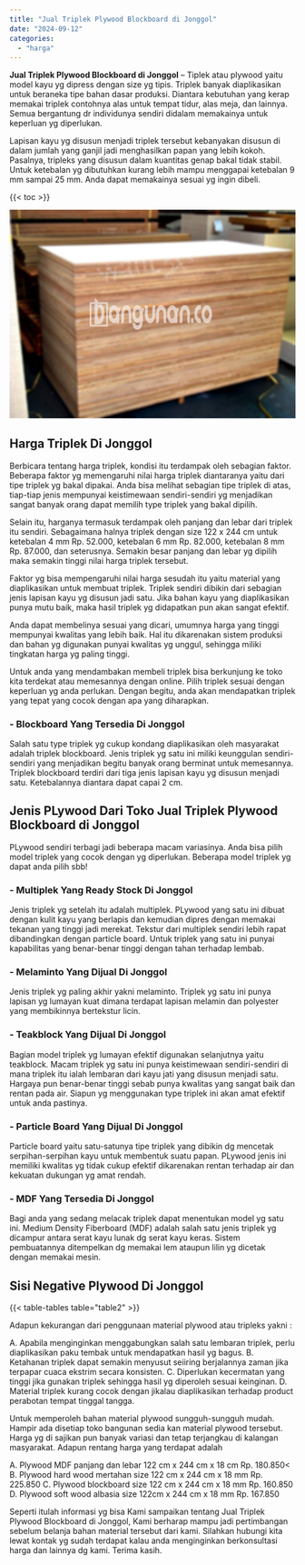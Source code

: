 ```yaml
---
title: "Jual Triplek Plywood Blockboard di Jonggol"
date: "2024-09-12"
categories: 
  - "harga"
---
```


**Jual Triplek Plywood Blockboard di Jonggol** – Tiplek atau plywood yaitu model kayu yg dipress dengan size yg tipis. Triplek banyak diaplikasikan untuk beraneka tipe bahan dasar produksi. Diantara kebutuhan yang kerap memakai triplek contohnya alas untuk tempat tidur, alas meja, dan lainnya. Semua bergantung dr individunya sendiri didalam memakainya untuk keperluan yg diperlukan.

Lapisan kayu yg disusun menjadi triplek tersebut kebanyakan disusun di dalam jumlah yang ganjil jadi menghasilkan papan yang lebih kokoh. Pasalnya, tripleks yang disusun dalam kuantitas genap bakal tidak stabil. Untuk ketebalan yg dibutuhkan kurang lebih mampu menggapai ketebalan 9 mm sampai 25 mm. Anda dapat memakainya sesuai yg ingin dibeli.

{{< toc >}}

![Jual Triplek Plywood Blockboard di Jonggol](/images/jual-triplek-murah-36.png)

## Harga Triplek Di Jonggol

Berbicara tentang harga triplek, kondisi itu terdampak oleh sebagian faktor. Beberapa faktor yg memengaruhi nilai harga triplek diantaranya yaitu dari tipe triplek yg bakal dipakai. Anda bisa melihat sebagian tipe triplek di atas, tiap-tiap jenis mempunyai keistimewaan sendiri-sendiri yg menjadikan sangat banyak orang dapat memilih type triplek yang bakal dipilih.

Selain itu, harganya termasuk terdampak oleh panjang dan lebar dari triplek itu sendiri. Sebagaimana halnya triplek dengan size 122 x 244 cm untuk ketebalan 4 mm Rp. 52.000, ketebalan 6 mm Rp. 82.000, ketebalan 8 mm Rp. 87.000, dan seterusnya. Semakin besar panjang dan lebar yg dipilih maka semakin tinggi nilai harga triplek tersebut.

Faktor yg bisa mempengaruhi nilai harga sesudah itu yaitu material yang diaplikasikan untuk membuat triplek. Triplek sendiri dibikin dari sebagian jenis lapisan kayu yg disusun jadi satu. Jika bahan kayu yang diaplikasikan punya mutu baik, maka hasil triplek yg didapatkan pun akan sangat efektif.

Anda dapat membelinya sesuai yang dicari, umumnya harga yang tinggi mempunyai kwalitas yang lebih baik. Hal itu dikarenakan sistem produksi dan bahan yg digunakan punyai kwalitas yg unggul, sehingga miliki tingkatan harga yg paling tinggi.

Untuk anda yang mendambakan membeli triplek bisa berkunjung ke toko kita terdekat atau memesannya dengan online. Pilih triplek sesuai dengan keperluan yg anda perlukan. Dengan begitu, anda akan mendapatkan triplek yang tepat yang cocok dengan apa yang diharapkan.

### \- Blockboard Yang Tersedia Di Jonggol

Salah satu type triplek yg cukup kondang diaplikasikan oleh masyarakat adalah triplek blockboard. Jenis triplek yg satu ini miliki keunggulan sendiri-sendiri yang menjadikan begitu banyak orang berminat untuk memesannya. Triplek blockboard terdiri dari tiga jenis lapisan kayu yg disusun menjadi satu. Ketebalannya diantara dapat capai 2 cm.

## Jenis PLywood Dari Toko Jual Triplek Plywood Blockboard di Jonggol

PLywood sendiri terbagi jadi beberapa macam variasinya. Anda bisa pilih model triplek yang cocok dengan yg diperlukan. Beberapa model triplek yg dapat anda pilih sbb!

### \- Multiplek Yang Ready Stock Di Jonggol

Jenis triplek yg setelah itu adalah multiplek. PLywood yang satu ini dibuat dengan kulit kayu yang berlapis dan kemudian dipres dengan memakai tekanan yang tinggi jadi merekat. Tekstur dari multiplek sendiri lebih rapat dibandingkan dengan particle board. Untuk triplek yang satu ini punyai kapabilitas yang benar-benar tinggi dengan tahan terhadap lembab.

### \- Melaminto Yang Dijual Di Jonggol

Jenis triplek yg paling akhir yakni melaminto. Triplek yg satu ini punya lapisan yg lumayan kuat dimana terdapat lapisan melamin dan polyester yang membikinnya bertekstur licin.

### \- Teakblock Yang Dijual Di Jonggol

Bagian model triplek yg lumayan efektif digunakan selanjutnya yaitu teakblock. Macam triplek yg satu ini punya keistimewaan sendiri-sendiri di mana triplek itu ialah lembaran dari kayu jati yang disusun menjadi satu. Hargaya pun benar-benar tinggi sebab punya kwalitas yang sangat baik dan rentan pada air. Siapun yg menggunakan type triplek ini akan amat efektif untuk anda pastinya.

### \- Particle Board Yang Dijual Di Jonggol

Particle board yaitu satu-satunya tipe triplek yang dibikin dg mencetak serpihan-serpihan kayu untuk membentuk suatu papan. PLywood jenis ini memiliki kwalitas yg tidak cukup efektif dikarenakan rentan terhadap air dan kekuatan dukungan yg amat rendah.

### \- MDF Yang Tersedia Di Jonggol

Bagi anda yang sedang melacak triplek dapat menentukan model yg satu ini. Medium Density Fiberboard (MDF) adalah salah satu jenis triplek yg dicampur antara serat kayu lunak dg serat kayu keras. Sistem pembuatannya ditempelkan dg memakai lem ataupun lilin yg dicetak dengan memakai mesin.

## Sisi Negative Plywood Di Jonggol

{{< table-tables table="table2" >}}

Adapun kekurangan dari penggunaan material plywood atau tripleks yakni :

A. Apabila menginginkan menggabungkan salah satu lembaran triplek, perlu diaplikasikan paku tembak untuk mendapatkan hasil yg bagus. B. Ketahanan triplek dapat semakin menyusut seiiring berjalannya zaman jika terpapar cuaca ekstrim secara konsisten. C. Diperlukan kecermatan yang tinggi jika gunakan triplek sehingga hasil yg diperoleh sesuai keinginan. D. Material triplek kurang cocok dengan jikalau diaplikasikan terhadap product perabotan tempat tinggal tangga.

Untuk memperoleh bahan material plywood sungguh-sungguh mudah. Hampir ada disetiap toko bangunan sedia kan material plywood tersebut. Harga yg di sajikan pun banyak variasi dan tetap terjangkau di kalangan masyarakat. Adapun rentang harga yang terdapat adalah

A. Plywood MDF panjang dan lebar 122 cm x 244 cm x 18 cm Rp. 180.850< B. Plywood hard wood mertahan size 122 cm x 244 cm x 18 mm Rp. 225.850 C. Plywood blockboard size 122 cm x 244 cm x 18 mm Rp. 160.850 D. Plywood soft wood albasia size 122cm x 244 cm x 18 mm Rp. 167.850

Seperti itulah informasi yg bisa Kami sampaikan tentang Jual Triplek Plywood Blockboard di Jonggol, Kami berharap mampu jadi pertimbangan sebelum belanja bahan material tersebut dari kami. Silahkan hubungi kita lewat kontak yg sudah terdapat kalau anda menginginkan berkonsultasi harga dan lainnya dg kami. Terima kasih.
